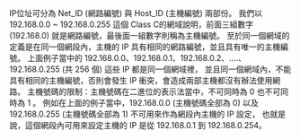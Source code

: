 IP位址可分為 Net_ID (網路編號) 與 Host_ID (主機編號) 兩部份。
我們以 192.168.0.0 ~ 192.168.0.255 這個 Class C的網域說明，前面三組數字 (192.168.0) 就是網路編號，最後面一組數字則稱為主機編號。
至於同一個網域的定義是在同一個網段內，主機的 IP 具有相同的網路編號，並且具有唯一的主機編號。
上面例子當中的 192.168.0.0、192.168.0.1、192.168.0.2、....、192.168.0.255 (共 256 個) 這些 IP 都是同一個網域裡，
並且同一個網域內，不能具有相同的主機編號，否則會發生 IP 衝突，會造成兩部主機都沒有辦法使用網路。
主機號碼的限制：主機號碼在二進位的表示法當中，不可同時為 0 也不可同時為 1 。
例如在上面的例子當中，192.168.0.0 (主機號碼全部為 0) 以及 192.168.0.255 (主機號碼全部為 1) 不可用來作為網段內主機的 IP 設定，
也就是說，這個網段內可用來設定主機的 IP 是從 192.168.0.1 到 192.168.0.254。 
